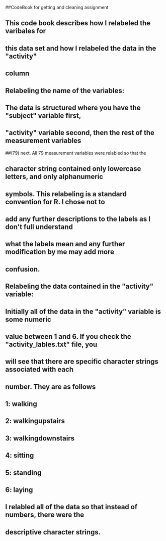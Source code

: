 ##CodeBook for getting and cleaning assignment

## This code book describes how I relabeled the varibales for
## this data set and how I relabeled the data in the "activity"
## column

## Relabeling the name of the variables:

## The data is structured where you have the "subject" variable first,
## "activity" variable second, then the rest of the measurement variables 
##(79) next. All 79 measurement variables were relabled so that the 
## character string contained only lowercase letters, and only alphanumeric
## symbols. This relabeling is a standard convention for R. I chose not to
## add any further descriptions to the labels as I don't full understand
## what the labels mean and any further modification by me may add more
## confusion.

## Relabeling the data contained in the "activity" variable:

## Initially all of the data in the "activity" variable is some numeric
## value between 1 and 6. If you check the "activity_lables.txt" file, you 
## will see that there are specific character strings associated with each
## number. They are as follows

## 1: walking
## 2: walkingupstairs
## 3: walkingdownstairs
## 4: sitting
## 5: standing
## 6: laying

## I relabled all of the data so that instead of numbers, there were the
## descriptive character strings.